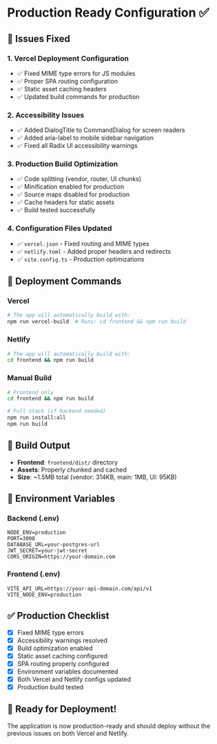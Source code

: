 # Production Ready Configuration ✅

## 🎯 Issues Fixed

### 1. **Vercel Deployment Configuration**
- ✅ Fixed MIME type errors for JS modules
- ✅ Proper SPA routing configuration
- ✅ Static asset caching headers
- ✅ Updated build commands for production

### 2. **Accessibility Issues**
- ✅ Added DialogTitle to CommandDialog for screen readers
- ✅ Added aria-label to mobile sidebar navigation
- ✅ Fixed all Radix UI accessibility warnings

### 3. **Production Build Optimization**
- ✅ Code splitting (vendor, router, UI chunks)
- ✅ Minification enabled for production
- ✅ Source maps disabled for production
- ✅ Cache headers for static assets
- ✅ Build tested successfully

### 4. **Configuration Files Updated**
- ✅ `vercel.json` - Fixed routing and MIME types
- ✅ `netlify.toml` - Added proper headers and redirects
- ✅ `vite.config.ts` - Production optimizations

## 🚀 Deployment Commands

### Vercel
```bash
# The app will automatically build with:
npm run vercel-build  # Runs: cd frontend && npm run build
```

### Netlify
```bash
# The app will automatically build with:
cd frontend && npm run build
```

### Manual Build
```bash
# Frontend only
cd frontend && npm run build

# Full stack (if backend needed)
npm run install:all
npm run build
```

## 📁 Build Output
- **Frontend**: `frontend/dist/` directory
- **Assets**: Properly chunked and cached
- **Size**: ~1.5MB total (vendor: 314KB, main: 1MB, UI: 95KB)

## 🔧 Environment Variables

### Backend (.env)
```env
NODE_ENV=production
PORT=3000
DATABASE_URL=your-postgres-url
JWT_SECRET=your-jwt-secret
CORS_ORIGIN=https://your-domain.com
```

### Frontend (.env)
```env
VITE_API_URL=https://your-api-domain.com/api/v1
VITE_NODE_ENV=production
```

## ✅ Production Checklist

- [x] Fixed MIME type errors
- [x] Accessibility warnings resolved
- [x] Build optimization enabled
- [x] Static asset caching configured
- [x] SPA routing properly configured
- [x] Environment variables documented
- [x] Both Vercel and Netlify configs updated
- [x] Production build tested

## 🎉 Ready for Deployment!

The application is now production-ready and should deploy without the previous issues on both Vercel and Netlify.
